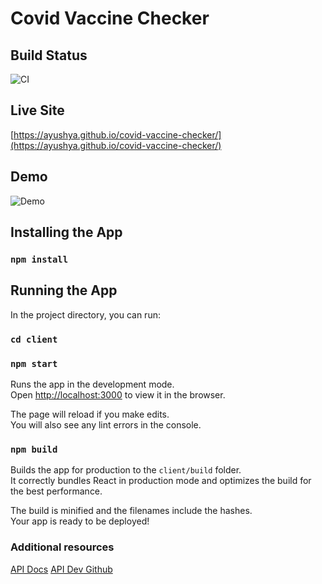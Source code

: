 # Covid Vaccine Checker

## Build Status
![CI](https://github.com/ayushya/covid-vaccine-checker/workflows/CI/badge.svg)

## Live Site
[https://ayushya.github.io/covid-vaccine-checker/](https://ayushya.github.io/covid-vaccine-checker/)

## Demo
![Demo](https://github.com/ayushya/covid-vaccine-checker/blob/master/findCovidSlot.gif?raw=true)

## Installing the App

### `npm install`

## Running the App

In the project directory, you can run:

### `cd client`
### `npm start`

Runs the app in the development mode.<br />
Open [http://localhost:3000](http://localhost:3000) to view it in the browser.

The page will reload if you make edits.<br />
You will also see any lint errors in the console.


### `npm build`

Builds the app for production to the `client/build` folder.<br />
It correctly bundles React in production mode and optimizes the build for the best performance.

The build is minified and the filenames include the hashes.<br />
Your app is ready to be deployed!


### Additional resources

[API Docs](https://apisetu.gov.in/public/marketplace/api/cowin/cowin-public-v2)
[API Dev Github](https://github.com/cowinapi/developer.cowin)